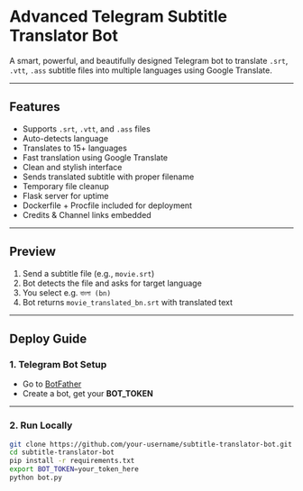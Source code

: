 # Advanced Telegram Subtitle Translator Bot

A smart, powerful, and beautifully designed Telegram bot to translate `.srt`, `.vtt`, `.ass` subtitle files into multiple languages using Google Translate.

---

## Features

- Supports `.srt`, `.vtt`, and `.ass` files
- Auto-detects language
- Translates to 15+ languages
- Fast translation using Google Translate
- Clean and stylish interface
- Sends translated subtitle with proper filename
- Temporary file cleanup
- Flask server for uptime
- Dockerfile + Procfile included for deployment
- Credits & Channel links embedded

---

## Preview

1. Send a subtitle file (e.g., `movie.srt`)
2. Bot detects the file and asks for target language
3. You select e.g. `বাংলা (bn)`
4. Bot returns `movie_translated_bn.srt` with translated text

---

## Deploy Guide

### 1. Telegram Bot Setup

- Go to [BotFather](https://t.me/BotFather)
- Create a bot, get your **BOT_TOKEN**

---

### 2. Run Locally

```bash
git clone https://github.com/your-username/subtitle-translator-bot.git
cd subtitle-translator-bot
pip install -r requirements.txt
export BOT_TOKEN=your_token_here
python bot.py
